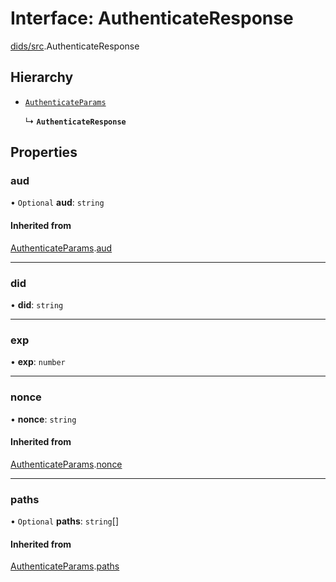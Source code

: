 # Interface: AuthenticateResponse

[dids/src](../modules/dids_src.md).AuthenticateResponse

## Hierarchy

- [`AuthenticateParams`](dids_src.AuthenticateParams.md)

  ↳ **`AuthenticateResponse`**

## Properties

### aud

• `Optional` **aud**: `string`

#### Inherited from

[AuthenticateParams](dids_src.AuthenticateParams.md).[aud](dids_src.AuthenticateParams.md#aud)

___

### did

• **did**: `string`

___

### exp

• **exp**: `number`

___

### nonce

• **nonce**: `string`

#### Inherited from

[AuthenticateParams](dids_src.AuthenticateParams.md).[nonce](dids_src.AuthenticateParams.md#nonce)

___

### paths

• `Optional` **paths**: `string`[]

#### Inherited from

[AuthenticateParams](dids_src.AuthenticateParams.md).[paths](dids_src.AuthenticateParams.md#paths)
